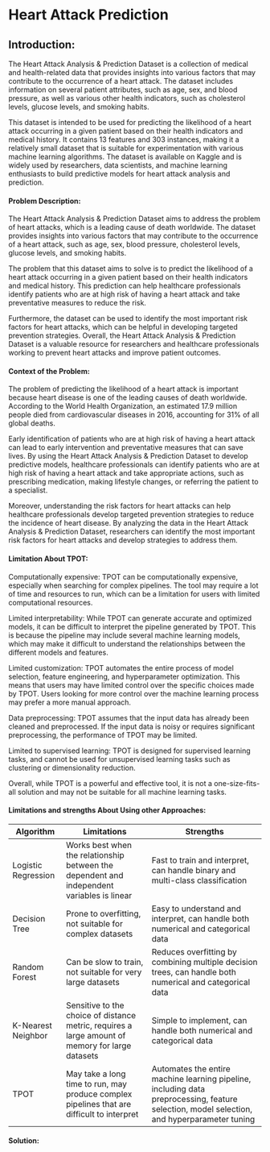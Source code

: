 # Heart Attack Prediction


## Introduction:

The Heart Attack Analysis & Prediction Dataset is a collection of medical and health-related data that provides insights into various factors that may contribute to the occurrence of a heart attack. The dataset includes information on several patient attributes, such as age, sex, and blood pressure, as well as various other health indicators, such as cholesterol levels, glucose levels, and smoking habits.

This dataset is intended to be used for predicting the likelihood of a heart attack occurring in a given patient based on their health indicators and medical history. It contains 13 features and 303 instances, making it a relatively small dataset that is suitable for experimentation with various machine learning algorithms. The dataset is available on Kaggle and is widely used by researchers, data scientists, and machine learning enthusiasts to build predictive models for heart attack analysis and prediction.


#### Problem Description:

The Heart Attack Analysis & Prediction Dataset aims to address the problem of heart attacks, which is a leading cause of death worldwide. The dataset provides insights into various factors that may contribute to the occurrence of a heart attack, such as age, sex, blood pressure, cholesterol levels, glucose levels, and smoking habits.

The problem that this dataset aims to solve is to predict the likelihood of a heart attack occurring in a given patient based on their health indicators and medical history. This prediction can help healthcare professionals identify patients who are at high risk of having a heart attack and take preventative measures to reduce the risk.

Furthermore, the dataset can be used to identify the most important risk factors for heart attacks, which can be helpful in developing targeted prevention strategies. Overall, the Heart Attack Analysis & Prediction Dataset is a valuable resource for researchers and healthcare professionals working to prevent heart attacks and improve patient outcomes.


#### Context of the Problem:

The problem of predicting the likelihood of a heart attack is important because heart disease is one of the leading causes of death worldwide. According to the World Health Organization, an estimated 17.9 million people died from cardiovascular diseases in 2016, accounting for 31% of all global deaths.

Early identification of patients who are at high risk of having a heart attack can lead to early intervention and preventative measures that can save lives. By using the Heart Attack Analysis & Prediction Dataset to develop predictive models, healthcare professionals can identify patients who are at high risk of having a heart attack and take appropriate actions, such as prescribing medication, making lifestyle changes, or referring the patient to a specialist.

Moreover, understanding the risk factors for heart attacks can help healthcare professionals develop targeted prevention strategies to reduce the incidence of heart disease. By analyzing the data in the Heart Attack Analysis & Prediction Dataset, researchers can identify the most important risk factors for heart attacks and develop strategies to address them.


#### Limitation About TPOT:

Computationally expensive: TPOT can be computationally expensive, especially when searching for complex pipelines. The tool may require a lot of time and resources to run, which can be a limitation for users with limited computational resources.

Limited interpretability: While TPOT can generate accurate and optimized models, it can be difficult to interpret the pipeline generated by TPOT. This is because the pipeline may include several machine learning models, which may make it difficult to understand the relationships between the different models and features.

Limited customization: TPOT automates the entire process of model selection, feature engineering, and hyperparameter optimization. This means that users may have limited control over the specific choices made by TPOT. Users looking for more control over the machine learning process may prefer a more manual approach.

Data preprocessing: TPOT assumes that the input data has already been cleaned and preprocessed. If the input data is noisy or requires significant preprocessing, the performance of TPOT may be limited.

Limited to supervised learning: TPOT is designed for supervised learning tasks, and cannot be used for unsupervised learning tasks such as clustering or dimensionality reduction.

Overall, while TPOT is a powerful and effective tool, it is not a one-size-fits-all solution and may not be suitable for all machine learning tasks.

#### Limitations and strengths About Using other Approaches:

|Algorithm|Limitations|Strengths|
|---|---|---|
|Logistic Regression|Works best when the relationship between the dependent and independent variables is linear|Fast to train and interpret, can handle binary and multi-class classification|
|Decision Tree|Prone to overfitting, not suitable for complex datasets|Easy to understand and interpret, can handle both numerical and categorical data|
|Random Forest|Can be slow to train, not suitable for very large datasets|Reduces overfitting by combining multiple decision trees, can handle both numerical and categorical data|
|K-Nearest Neighbor|Sensitive to the choice of distance metric, requires a large amount of memory for large datasets|Simple to implement, can handle both numerical and categorical data|
|TPOT|May take a long time to run, may produce complex pipelines that are difficult to interpret|Automates the entire machine learning pipeline, including data preprocessing, feature selection, model selection, and hyperparameter tuning|

#### Solution:


